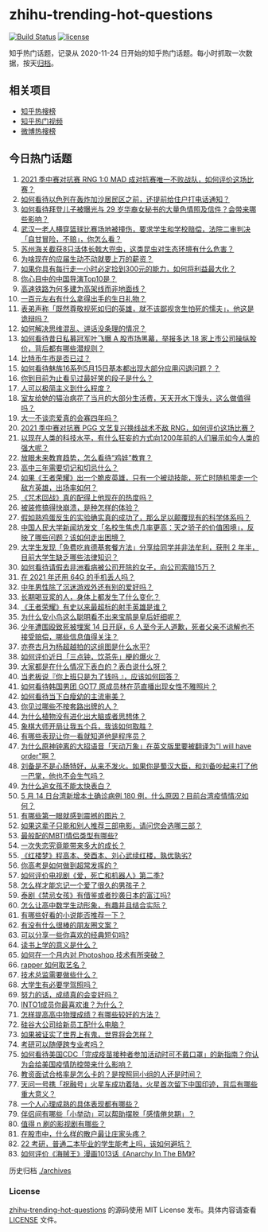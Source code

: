 # zhihu-trending-hot-questions

[![Build Status](https://github.com/justjavac/zhihu-trending-hot-questions/workflows/ci/badge.svg?branch=master)](https://github.com/justjavac/zhihu-trending-hot-questions/actions)
[![license](https://img.shields.io/github/license/justjavac/zhihu-trending-hot-questions)](https://github.com/justjavac/zhihu-trending-hot-questions/blob/master/LICENSE)

知乎热门话题，记录从 2020-11-24 日开始的知乎热门话题。每小时抓取一次数据，按天[归档](./archives)。

## 相关项目

- [知乎热搜榜](https://github.com/justjavac/zhihu-trending-top-search)
- [知乎热门视频](https://github.com/justjavac/zhihu-trending-hot-video)
- [微博热搜榜](https://github.com/justjavac/weibo-trending-hot-search)

## 今日热门话题

<!-- BEGIN -->
<!-- 最后更新时间 Sun May 16 2021 10:09:56 GMT+0800 (China Standard Time) -->

1. [2021 季中赛对抗赛 RNG 1:0 MAD
   成对抗赛唯一不败战队，如何评价这场比赛？](https://www.zhihu.com/question/459644598)
2. [如何看待以色列在轰炸加沙居民区之前，还提前给住户打电话通知？](https://www.zhihu.com/question/459381446)
3. [如何看待拜登儿子被曝光与 29
   岁华裔女秘书的大量色情照及信件？会带来哪些影响？](https://www.zhihu.com/question/458657086)
4. [武汉一老人横穿篮球比赛场地被撞伤，要求学生和学校赔偿，法院二审判决「自甘冒险，不赔」，你怎么看？](https://www.zhihu.com/question/458886791)
5. [苏州海关截获8只活体长戟大兜虫，这类昆虫对生态环境有什么危害？](https://www.zhihu.com/question/459391470)
6. [为啥现在的应届生动不动就要上万的薪资？](https://www.zhihu.com/question/457279173)
7. [如果你具有每行走一小时必定捡到300元的能力，如何将利益最大化？](https://www.zhihu.com/question/439876862)
8. [你心目中的中国导演Top10是？](https://www.zhihu.com/question/314257835)
9. [高速铁路为何多建为高架线而非地面线？](https://www.zhihu.com/question/308170553)
10. [一百元左右有什么拿得出手的生日礼物？](https://www.zhihu.com/question/333123808)
11. [表弟声称「既然尊敬视死如归的英雄，就不该鄙视贪生怕死的懦夫」，他这是诡辩吗？](https://www.zhihu.com/question/459177318)
12. [如何解决思维混乱、讲话没条理的情况？](https://www.zhihu.com/question/30173526)
13. [如何看待昔日私募冠军叶飞曝 A 股市场黑幕，举报多达 18
    家上市公司操纵股价，背后都有哪些潜规则？](https://www.zhihu.com/question/459558051)
14. [比特币牛市是否已过？](https://www.zhihu.com/question/452808080)
15. [如何看待魅族16系列5月15日基本都出现大部分应用闪退问题？？](https://www.zhihu.com/question/459492278)
16. [你到目前为止看见过最好笑的段子是什么？](https://www.zhihu.com/question/297417967)
17. [人可以极简主义到什么程度？](https://www.zhihu.com/question/313020218)
18. [室友给她的猫治病花了当月的大部分生活费，天天开水下馒头，这么做值得吗？](https://www.zhihu.com/question/458055949)
19. [大一不谈恋爱真的会寡四年吗？](https://www.zhihu.com/question/453236394)
20. [2021 季中赛对抗赛 PGG 文艺复兴换线战术不敌
    RNG，如何评价这场比赛？](https://www.zhihu.com/question/459612622)
21. [以现在人类的科技水平，有什么狂妄的方式向1200年前的人们展示如今人类的强大呢？](https://www.zhihu.com/question/456628031)
22. [放眼未来教育趋势，怎么看待“鸡娃”教育？](https://www.zhihu.com/question/442769785)
23. [高中三年需要切记和切忌什么？](https://www.zhihu.com/question/64843570)
24. [如果《王者荣耀》出一个脆皮英雄，只有一个被动技能，死亡时随机带走一个敌方英雄，出场率如何？](https://www.zhihu.com/question/459413105)
25. [《咒术回战》真的配得上他现在的热度吗？](https://www.zhihu.com/question/444766202)
26. [被装修搞得快崩溃，是种怎样的体验？](https://www.zhihu.com/question/450122843)
27. [假如熟鸡蛋反生的实验确实真的成功了，那么足以颠覆现有的科学体系吗？](https://www.zhihu.com/question/456677213)
28. [中国人民大学新闻坊发文「名校生焦虑几率更高：天之骄子的价值困境」，反映了哪些问题？该如何走出困境？](https://www.zhihu.com/question/459560350)
29. [大学生发现「免费吃肯德基套餐方法」分享给同学并非法牟利，获刑 2
    年半，目前大学生缺乏哪些法律知识？](https://www.zhihu.com/question/458862596)
30. [如何看待请假去非洲看病被公司开除的女子，向公司索赔15万？](https://www.zhihu.com/question/459337590)
31. [在 2021 年还用 64G 的手机丢人吗？](https://www.zhihu.com/question/459213190)
32. [中年男性除了沉迷游戏外还有别的爱好吗？](https://www.zhihu.com/question/459226864)
33. [长期喝豆浆的人，身体上都发生了什么变化？](https://www.zhihu.com/question/382035677)
34. [《王者荣耀》有史以来最超标的射手英雄是谁？](https://www.zhihu.com/question/458538827)
35. [为什么安小鸟这么聪明看不出来宝鹃是皇后奸细呢？](https://www.zhihu.com/question/338703838)
36. [少年遭围殴致死被埋案 14 日开庭，6
    人至今无人道歉，死者父亲不谅解也不接受赔偿，哪些信息值得关注？](https://www.zhihu.com/question/459368723)
37. [亦卷古月为杨超越拍的这组图是什么水平?](https://www.zhihu.com/question/459282561)
38. [如何评价近日「三点钟，饮茶先」梗的爆火？](https://www.zhihu.com/question/459087204)
39. [大家都是在什么情况下表白的？表白说什么呀？](https://www.zhihu.com/question/49203402)
40. [当老板说『你上班只是为了钱吗 』，应该如何回答？](https://www.zhihu.com/question/459271480)
41. [如何看待韩国男团 GOT7 原成员林在范直播出现女性不雅照片？](https://www.zhihu.com/question/459375130)
42. [如何看待当下白瘦幼的主流审美？](https://www.zhihu.com/question/63812554)
43. [你见过哪些不按套路出牌的人？](https://www.zhihu.com/question/60343827)
44. [为什么植物没有进化出大脑或者思想体？](https://www.zhihu.com/question/437474056)
45. [象棋大师开局让我五个兵，我该如何取胜？](https://www.zhihu.com/question/458811041)
46. [有哪些表现让你一看就知道他是程序员？](https://www.zhihu.com/question/453277901)
47. [为什么原神钟离的大招语音「天动万象」在英文版里要被翻译为"I will have
    order"啊？](https://www.zhihu.com/question/454824234)
48. [刘备是不是心肠特好，从来不发火。如果你是蜀汉大臣，和刘备吵起来打了他一巴掌，他也不会生气吗？](https://www.zhihu.com/question/458945663)
49. [为什么追女孩不能太快表白？](https://www.zhihu.com/question/354110420)
50. [5 月 14 日台湾新增本土确诊病例 180
    例，什么原因？目前台湾疫情情况如何？](https://www.zhihu.com/question/459531944)
51. [有哪些第一眼就感到震撼的图片？](https://www.zhihu.com/question/38178765)
52. [如果这辈子只能和别人推荐三部电影，请问您会选哪三部？](https://www.zhihu.com/question/444313984)
53. [最般配的MBTI情侣类型有哪些?](https://www.zhihu.com/question/428375844)
54. [一次失恋究竟能带来多大的成长？](https://www.zhihu.com/question/364747959)
55. [《红楼梦》程高本、癸酉本、刘心武续红楼，孰优孰劣?](https://www.zhihu.com/question/459185982)
56. [你高考是如何做到超常发挥的？](https://www.zhihu.com/question/278979830)
57. [如何评价电视剧《爱，死亡和机器人》第二季?](https://www.zhihu.com/question/392099994)
58. [怎么样才能忘记一个爱了很久的男孩子？](https://www.zhihu.com/question/456958265)
59. [泰剧《禁忌女孩》有借鉴或者抄袭日本的富江吗?](https://www.zhihu.com/question/372621639)
60. [怎么让高中数学生动形象，有趣并且结合实际？](https://www.zhihu.com/question/457752589)
61. [有哪些好看的小说能否推荐一下？](https://www.zhihu.com/question/443077169)
62. [有没有什么很棒的朋友圈文案？](https://www.zhihu.com/question/314092494)
63. [可以分享一些你喜欢的经典短句吗?](https://www.zhihu.com/question/454951591)
64. [读书上学的意义是什么？](https://www.zhihu.com/question/457826127)
65. [如何在一个月内对 Photoshop 技术有所突破？](https://www.zhihu.com/question/39164259)
66. [rapper 如何取艺名？](https://www.zhihu.com/question/453353784)
67. [技术总监需要做些什么？](https://www.zhihu.com/question/291798716)
68. [大学生有必要学驾照吗？](https://www.zhihu.com/question/323177845)
69. [努力的话，成绩真的会变好吗？](https://www.zhihu.com/question/451605083)
70. [INTO1成员你最喜欢谁？为什么？](https://www.zhihu.com/question/459155590)
71. [怎样提高高中物理成绩？有哪些较好的方法？](https://www.zhihu.com/question/20300295)
72. [硅谷大公司给新员工配什么电脑？](https://www.zhihu.com/question/46739077)
73. [如果被证实了世界上有鬼，世界将会怎样？](https://www.zhihu.com/question/405528524)
74. [考研可以随便跨专业考吗？](https://www.zhihu.com/question/401955144)
75. [如何看待美国CDC「完成疫苗接种者参加活动时可不戴口罩」的新指南？你认为会给美国疫情防控带来什么影响？](https://www.zhihu.com/question/459397574)
76. [教资面试合格率是怎么卡的？是按照同小组的人还是时间？](https://www.zhihu.com/question/458641210)
77. [天问一号携「祝融号」火星车成功着陆，火星首次留下中国印迹，背后有哪些重大意义？](https://www.zhihu.com/question/459371819)
78. [一个人心理成熟的具体表现都有哪些？](https://www.zhihu.com/question/37018317)
79. [伴侣间有哪些「小举动」可以帮助摆脱「感情倦怠期」？](https://www.zhihu.com/question/458700530)
80. [值得 n 刷的影视剧有哪些？](https://www.zhihu.com/question/452689050)
81. [在股市中，什么样的散户最让庄家头疼？](https://www.zhihu.com/question/316561088)
82. [22 考研，普通二本毕业的学生能考上吗，该如何避坑？](https://www.zhihu.com/question/459381933)
83. [如何评价《海贼王》漫画1013话《Anarchy In The
    BM》?](https://www.zhihu.com/question/459215291)

<!-- END -->

历史归档 [./archives](./archives)

### License

[zhihu-trending-hot-questions](https://github.com/justjavac/zhihu-trending-hot-questions)
的源码使用 MIT License 发布。具体内容请查看 [LICENSE](./LICENSE) 文件。
